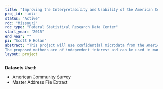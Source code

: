 ```yaml
---
title: "Improving the Interpretability and Usability of the American Community Survey Through Hierarchical Multiscale Spatio-Temporal Statistical Models - NCRN"
proj_id: "1071"
status: "Active"
rdc: "Missouri"
rdc_type: "Federal Statistical Research Data Center"
start_year: "2015"
end_year: ""
pi: "Scott H Holan"
abstract: "This project will use confidential microdata from the American Community Survey (ACS) to provide an efficient framework for carrying out small area estimation (SAE), while preserving geographical and temporal constraints that arise from the survey’s aggregate structure. Further, by borrowing strength across multiple scales in space and time, and multiple outcomes, the proposed approach will reduce the variance in the ACS small area estimates and its derivatives. Additionally, from a data users perspective, methodology will be developed that will simultaneously provide coherent estimates on several temporal scales, rather than being hampered by the published multiyear estimates. Importantly, this will allow researchers to compare trends across different geographies. 
The proposed methods are of independent interest and can be used in many of the other surveys administered by US Census Bureau (and other Federal Statistics Agencies). For example, straightforward modification of the proposed methods can be used in conjunction with the Current Population Survey, Quarterly Census of Employment and Wages, Agricultural Resource Management Survey, among others. Furthermore, several of the proposed methods (SAE) will directly carry over to the area of disease mapping and thus, provide important tools for public health. In short, the proposed methods provide novel solutions across a wide-range of applied problems, contributing to the statistics literature, Federal, State and Local governments and many subject matter disciplines. "
layout: project
---
```


**Datasets Used:**

  - American Community Survey 
  - Master Address File Extract 


